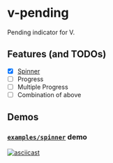 # v-pending

Pending indicator for V.

## Features (and TODOs)

- [x] [Spinner](#examplesspinner-demo)
- [ ] Progress
- [ ] Multiple Progress
- [ ] Combination of above

## Demos

### [`examples/spinner`](./examples/spinner) demo

[![asciicast](https://asciinema.org/a/WYo818S3a4KI9XKrn9f5xl9Fb.svg)](https://asciinema.org/a/WYo818S3a4KI9XKrn9f5xl9Fb)
